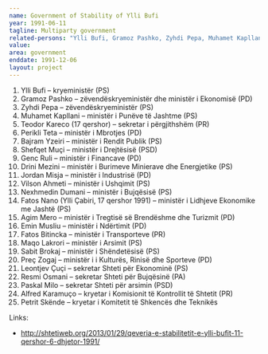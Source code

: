 ```yaml
---
name: Government of Stability of Ylli Bufi
year: 1991-06-11
tagline: Multiparty government
related-persons: "Ylli Bufi, Gramoz Pashko, Zyhdi Pepa, Muhamet Kapllani, Teodor Kareco, Perikli Teta, Bajram Yzeiri, Shefqet Muçi, Genc Ruli, Drini Mezini, Jordan Misja, Vilson Ahmeti, Nexhmedin Dumani, Fatos Nano, Ylli Çabiri, Agim Mero, Emin Musliu, Fatos Bitincka, Maqo Lakrori, Sabit Brokaj, Preç Zogaj, Leontjev Çuçi, Resmi Osmani, Paskal Milo, Alfred Karamuço, Petrit Skënde"
value:
area: government
enddate: 1991-12-06
layout: project
---
```

1. Ylli Bufi – kryeministër (PS)
2. Gramoz Pashko –  zëvendëskryeministër dhe ministër i Ekonomisë (PD)
3. Zyhdi Pepa – zëvendëskryeministër (PS)
4. Muhamet Kapllani – ministër i Punëve të Jashtme (PS)
5. Teodor Kareco (17 qershor) – sekretar i përgjithshëm (PR)
6. Perikli Teta – ministër i Mbrotjes (PD)
7. Bajram Yzeiri – ministër i Rendit Publik (PS)
8. Shefqet Muçi – ministër i Drejtësisë (PSD)
9. Genc Ruli – ministër i Financave (PD)
10. Drini Mezini – ministër i Burimeve Minierave dhe Energjetike (PS)
11. Jordan Misja – ministër i Industrisë (PD)
12. Vilson Ahmeti – ministër i Ushqimit (PS)
13. Nexhmedin Dumani – ministër i Bujqësisë (PS)
14. Fatos Nano (Ylli Çabiri, 17 qershor 1991) – ministër i Lidhjeve Ekonomike me Jashtë (PS)
15. Agim Mero – ministër i Tregtisë së Brendëshme dhe Turizmit (PD)
16. Emin Musliu – ministër i Ndërtimit (PD)
17. Fatos Bitincka – ministër i Transporteve (PR)
18. Maqo Lakrori – ministër i Arsimit (PS)
19. Sabit Brokaj – ministër i Shëndetësisë (PS)
20. Preç Zogaj – ministër i i Kulturës, Rinisë dhe Sporteve (PD)
21. Leontjev Çuçi – sekretar Shteti për Ekonominë (PS)
22. Resmi Osmani – sekretar Shteti për Bujqësinë (PA)
23. Paskal Milo – sekretar Shteti për arsimin (PSD)
24. Alfred Karamuço – kryetar i Komisionit të Kontrollit të Shtetit (PR)
25. Petrit Skënde – kryetar i Komitetit të Shkencës dhe Teknikës



Links:
* <http://shtetiweb.org/2013/01/29/qeveria-e-stabilitetit-e-ylli-bufit-11-qershor-6-dhjetor-1991/>
